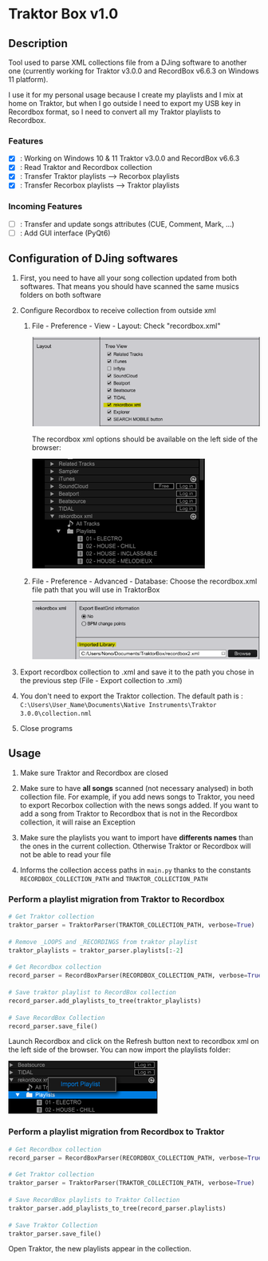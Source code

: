 # Traktor Box v1.0

## Description

Tool used to parse XML collections file from a DJing software to another one (currently working for Traktor v3.0.0 and RecordBox v6.6.3 on Windows 11 platform).

I use it for my personal usage because I create my playlists and I mix at home on Traktor, but when I go outside I need to export my USB key in Recordbox format, so I need to convert all my Traktor playlists to Recordbox.

### Features

- [x] : Working on Windows 10 & 11 Traktor v3.0.0 and RecordBox v6.6.3
- [x] : Read Traktor and Recordbox collection
- [x] : Transfer Traktor playlists --> Recorbox playlists
- [x] : Transfer Recorbox playlists --> Traktor playlists

### Incoming Features

- [ ] : Transfer and update songs attributes (CUE, Comment, Mark, ...)
- [ ] : Add GUI interface (PyQt6)

## Configuration of DJing softwares
1. First, you need to have all your song collection updated from both softwares. That means you should have scanned the same musics folders on both software

2. Configure Recordbox to receive collection from outside xml
   
   1. File - Preference - View - Layout: Check "recordbox.xml"
   
      ![recordbox_pref1](images/recordbox_pref1.png)

      The recordbox xml options should be available on the left side of the browser:

      ![recordbox_xml](images/recordbox_xml_layout.png)

   2. File - Preference - Advanced - Database: Choose the recordbox.xml file path that you will use in TraktorBox

      ![recordbox_pref2](images/recordbox_pref2.png)

3. Export recordbox collection to .xml and save it to the path you chose in the previous step (File - Export collection to .xml)
   
4. You don't need to export the Traktor collection. The default path is : `C:\Users\User_Name\Documents\Native Instruments\Traktor 3.0.0\collection.nml`
   
5. Close programs
   
## Usage

1. Make sure Traktor and Recordbox are closed
   
2. Make sure to have **all songs** scanned (not necessary analysed) in both collection file. For example, if you add news songs to Traktor, you need to export Recorbox collection with the news songs added. If you want to add a song from Traktor to Recordbox that is not in the Recordbox collection, it will raise an Exception
   
3. Make sure the playlists you want to import have **differents names** than the ones in the current collection. Otherwise Traktor or Recordbox will not be able to read your file
   
4. Informs the collection access paths in `main.py` thanks to the constants `RECORDBOX_COLLECTION_PATH` and `TRAKTOR_COLLECTION_PATH`

### Perform a playlist migration from Traktor to Recordbox

```python
# Get Traktor collection
traktor_parser = TraktorParser(TRAKTOR_COLLECTION_PATH, verbose=True)

# Remove _LOOPS and _RECORDINGS from traktor playlist
traktor_playlists = traktor_parser.playlists[:-2]

# Get Recordbox collection
record_parser = RecordBoxParser(RECORDBOX_COLLECTION_PATH, verbose=True)

# Save traktor playlist to RecordBox collection
record_parser.add_playlists_to_tree(traktor_playlists)

# Save RecordBox Collection
record_parser.save_file()
```
Launch Recordbox and click on the Refresh button next to recordbox xml on the left side of the browser. You can now import the playlists folder:

![recordbox_import](images/recordbox_import_playlist.png)

### Perform a playlist migration from Recordbox to Traktor

```python
# Get Recordbox collection
record_parser = RecordBoxParser(RECORDBOX_COLLECTION_PATH, verbose=True)

# Get Traktor collection
traktor_parser = TraktorParser(TRAKTOR_COLLECTION_PATH, verbose=True)

# Save RecordBox playlists to Traktor Collection
traktor_parser.add_playlists_to_tree(record_parser.playlists)

# Save Traktor Collection
traktor_parser.save_file()
```

Open Traktor, the new playlists appear in the collection.
